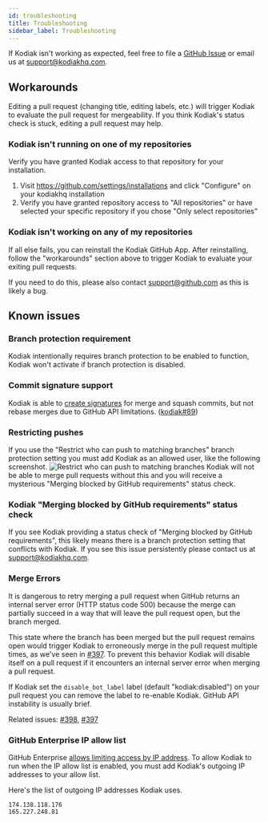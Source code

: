 ```yaml
---
id: troubleshooting
title: Troubleshooting
sidebar_label: Troubleshooting
---
```


If Kodiak isn't working as expected, feel free to file a [GitHub Issue](https://github.com/chdsbd/kodiak/issues/new/choose) or email us at support@kodiakhq.com.

## Workarounds

Editing a pull request (changing title, editing labels, etc.) will trigger Kodiak to evaluate the pull request for mergeability. If you think Kodiak's status check is stuck, editing a pull request may help.

### Kodiak isn't running on one of my repositories

Verify you have granted Kodiak access to that repository for your installation.

1. Visit https://github.com/settings/installations and click "Configure" on your kodiakhq installation
2. Verify you have granted repository access to "All repositories" or have selected your specific repository if you chose "Only select repositories"

### Kodiak isn't working on any of my repositories

If all else fails, you can reinstall the Kodiak GitHub App. After reinstalling, follow the "workarounds" section above to trigger Kodiak to evaluate your exiting pull requests.

If you need to do this, please also contact support@github.com as this is likely a bug.

## Known issues

### Branch protection requirement

Kodiak intentionally requires branch protection to be enabled to function,
Kodiak won't activate if branch protection is disabled.

### Commit signature support

Kodiak is able to [create signatures](https://help.github.com/en/articles/about-required-commit-signing) for merge and squash commits, but not rebase merges due to GitHub API limitations. ([kodiak#89](https://github.com/chdsbd/kodiak/issues/89))

### Restricting pushes

If you use the "Restrict who can push to matching branches" branch protection setting you must add Kodiak as an allowed user, like the following screenshot.
![Restrict who can push to matching branches](/img/restrict-who-can-push-to-matching-branches.png) Kodiak will not be able to merge pull requests without this and you will receive a mysterious "Merging blocked by GitHub requirements" status check.

### Kodiak "Merging blocked by GitHub requirements" status check

If you see Kodiak providing a status check of "Merging blocked by GitHub requirements", this likely means there is a branch protection setting that conflicts with Kodiak. If you see this issue persistently please contact us at support@kodiakhq.com.

### Merge Errors

It is dangerous to retry merging a pull request when GitHub returns an internal server error (HTTP status code 500) because the merge can partially succeed in a way that will leave the pull request open, but the branch merged.

This state where the branch has been merged but the pull request remains open would trigger Kodiak to erroneously merge in the pull request multiple times, as we've seen in [#397](https://github.com/chdsbd/kodiak/issues/397). To prevent this behavior Kodiak will disable itself on a pull request if it encounters an internal server error when merging a pull request.

If Kodiak set the `disable_bot_label` label (default "kodiak:disabled") on your pull request you can remove the label to re-enable Kodiak. GitHub API instability is usually brief.

Related issues: [#398](https://github.com/chdsbd/kodiak/pull/398), [#397](https://github.com/chdsbd/kodiak/issues/397)

### GitHub Enterprise IP allow list

GitHub Enterprise [allows limiting access by IP address](https://docs.github.com/en/organizations/keeping-your-organization-secure/managing-allowed-ip-addresses-for-your-organization). To allow Kodiak to run when the IP allow list is enabled, you must add Kodiak's outgoing IP addresses to your allow list.

Here's the list of outgoing IP addresses Kodiak uses.

```
174.138.118.176
165.227.248.81
```
